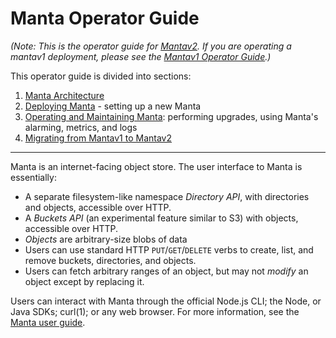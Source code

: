 # Manta Operator Guide

*(Note: This is the operator guide for
[Mantav2](https://github.com/joyent/manta/blob/master/docs/mantav2.md). If you
are operating a mantav1 deployment, please see the [Mantav1 Operator
Guide](https://github.com/joyent/manta/blob/mantav1/docs/operator-guide.md).)*

This operator guide is divided into sections:

1. [Manta Architecture](./architecture.md)
2. [Deploying Manta](./deployment.md) - setting up a new Manta
3. [Operating and Maintaining Manta](./maintenance.md): performing
   upgrades, using Manta's alarming, metrics, and logs
4. [Migrating from Mantav1 to Mantav2](./mantav2-migration.md)

* * *

Manta is an internet-facing object store. The user interface to Manta is
essentially:

* A separate filesystem-like namespace *Directory API*, with directories and
  objects, accessible over HTTP.
* A *Buckets API* (an experimental feature similar to S3) with objects,
  accessible over HTTP.
* *Objects* are arbitrary-size blobs of data
* Users can use standard HTTP `PUT`/`GET`/`DELETE` verbs to create, list, and
  remove buckets, directories, and objects.
* Users can fetch arbitrary ranges of an object, but may not *modify* an object
  except by replacing it.

Users can interact with Manta through the official Node.js CLI; the Node, or
Java SDKs; curl(1); or any web browser. For more information, see the [Manta
user guide](../user-guide).
